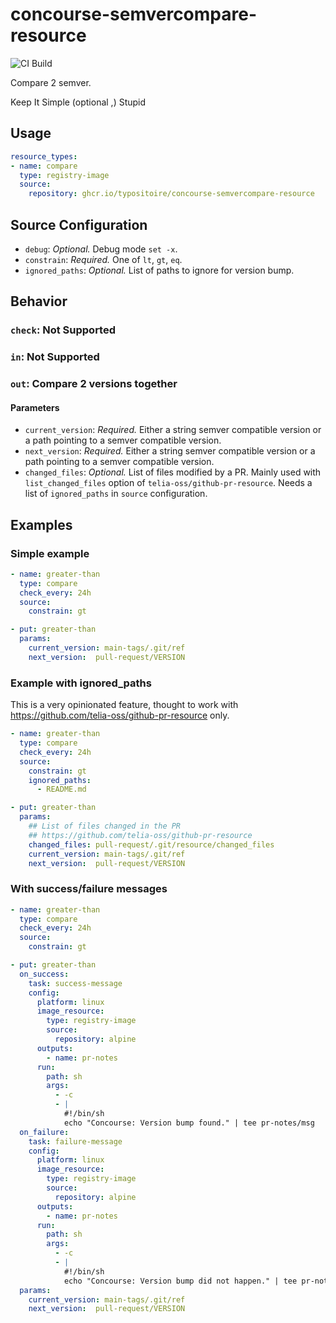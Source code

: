 # concourse-semvercompare-resource

![CI Build](https://concourse.pubb-it.com/api/v1/teams/main/pipelines/concourse-semvercompare-resource/jobs/build-image-tag/badge)

Compare 2 semver.

Keep
It
Simple (optional ,)
Stupid

## Usage

```yaml
resource_types:
- name: compare
  type: registry-image
  source:
    repository: ghcr.io/typositoire/concourse-semvercompare-resource
```

## Source Configuration

-   `debug`: _Optional._ Debug mode `set -x`.
-   `constrain`: _Required._ One of `lt`, `gt`, `eq`.
-   `ignored_paths`: _Optional._ List of paths to ignore for version bump.

## Behavior

### `check`: Not Supported

### `in`: Not Supported

### `out`: Compare 2 versions together

#### Parameters

-   `current_version`: _Required._ Either a string semver compatible version or a path pointing to a semver compatible version.
-   `next_version`: _Required._ Either a string semver compatible version or a path pointing to a semver compatible version.
-   `changed_files`: _Optional._ List of files modified by a PR. Mainly used with `list_changed_files` option of `telia-oss/github-pr-resource`. Needs a list of `ignored_paths` in `source` configuration.

## Examples

### Simple example

```yaml
- name: greater-than
  type: compare
  check_every: 24h
  source:
    constrain: gt
```

```yaml
- put: greater-than
  params:
    current_version: main-tags/.git/ref
    next_version:  pull-request/VERSION
```

### Example with ignored_paths

This is a very opinionated feature, thought to work with https://github.com/telia-oss/github-pr-resource only.

```yaml
- name: greater-than
  type: compare
  check_every: 24h
  source:
    constrain: gt
    ignored_paths:
      - README.md
```

```yaml
- put: greater-than
  params:
    ## List of files changed in the PR
    ## https://github.com/telia-oss/github-pr-resource
    changed_files: pull-request/.git/resource/changed_files
    current_version: main-tags/.git/ref
    next_version:  pull-request/VERSION
```

### With success/failure messages

```yaml
- name: greater-than
  type: compare
  check_every: 24h
  source:
    constrain: gt
```

```yaml
- put: greater-than
  on_success:
    task: success-message
    config:
      platform: linux
      image_resource:
        type: registry-image
        source:
          repository: alpine
      outputs:
        - name: pr-notes
      run:
        path: sh
        args:
          - -c
          - |
            #!/bin/sh
            echo "Concourse: Version bump found." | tee pr-notes/msg
  on_failure:
    task: failure-message
    config:
      platform: linux
      image_resource:
        type: registry-image
        source:
          repository: alpine
      outputs:
        - name: pr-notes
      run:
        path: sh
        args:
          - -c
          - |
            #!/bin/sh
            echo "Concourse: Version bump did not happen." | tee pr-notes/msg
  params:
    current_version: main-tags/.git/ref
    next_version:  pull-request/VERSION
```